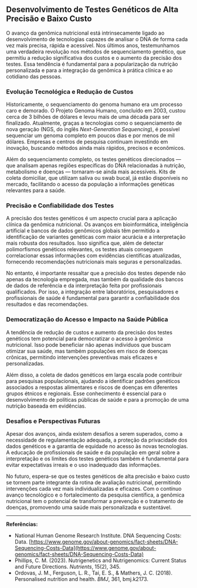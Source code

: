 
## Desenvolvimento de Testes Genéticos de Alta Precisão e Baixo Custo

O avanço da genômica nutricional está intrinsecamente ligado ao desenvolvimento de tecnologias capazes de analisar o DNA de forma cada vez mais precisa, rápida e acessível. Nos últimos anos, testemunhamos uma verdadeira revolução nos métodos de sequenciamento genético, que permitiu a redução significativa dos custos e o aumento da precisão dos testes. Essa tendência é fundamental para a popularização da nutrição personalizada e para a integração da genômica à prática clínica e ao cotidiano das pessoas.

### Evolução Tecnológica e Redução de Custos

Historicamente, o sequenciamento do genoma humano era um processo caro e demorado. O Projeto Genoma Humano, concluído em 2003, custou cerca de 3 bilhões de dólares e levou mais de uma década para ser finalizado. Atualmente, graças a tecnologias como o sequenciamento de nova geração (NGS, do inglês *Next-Generation Sequencing*), é possível sequenciar um genoma completo em poucos dias e por menos de mil dólares. Empresas e centros de pesquisa continuam investindo em inovação, buscando métodos ainda mais rápidos, precisos e econômicos.

Além do sequenciamento completo, os testes genéticos direcionados — que analisam apenas regiões específicas do DNA relacionadas à nutrição, metabolismo e doenças — tornaram-se ainda mais acessíveis. Kits de coleta domiciliar, que utilizam saliva ou swab bucal, já estão disponíveis no mercado, facilitando o acesso da população a informações genéticas relevantes para a saúde.

### Precisão e Confiabilidade dos Testes

A precisão dos testes genéticos é um aspecto crucial para a aplicação clínica da genômica nutricional. Os avanços em bioinformática, inteligência artificial e bancos de dados genômicos globais têm permitido a identificação de variantes genéticas com maior acurácia e a interpretação mais robusta dos resultados. Isso significa que, além de detectar polimorfismos genéticos relevantes, os testes atuais conseguem correlacionar essas informações com evidências científicas atualizadas, fornecendo recomendações nutricionais mais seguras e personalizadas.

No entanto, é importante ressaltar que a precisão dos testes depende não apenas da tecnologia empregada, mas também da qualidade dos bancos de dados de referência e da interpretação feita por profissionais qualificados. Por isso, a integração entre laboratórios, pesquisadores e profissionais de saúde é fundamental para garantir a confiabilidade dos resultados e das recomendações.

### Democratização do Acesso e Impacto na Saúde Pública

A tendência de redução de custos e aumento da precisão dos testes genéticos tem potencial para democratizar o acesso à genômica nutricional. Isso pode beneficiar não apenas indivíduos que buscam otimizar sua saúde, mas também populações em risco de doenças crônicas, permitindo intervenções preventivas mais eficazes e personalizadas.

Além disso, a coleta de dados genéticos em larga escala pode contribuir para pesquisas populacionais, ajudando a identificar padrões genéticos associados a respostas alimentares e riscos de doenças em diferentes grupos étnicos e regionais. Esse conhecimento é essencial para o desenvolvimento de políticas públicas de saúde e para a promoção de uma nutrição baseada em evidências.

### Desafios e Perspectivas Futuras

Apesar dos avanços, ainda existem desafios a serem superados, como a necessidade de regulamentação adequada, a proteção da privacidade dos dados genéticos e a garantia de equidade no acesso às novas tecnologias. A educação de profissionais de saúde e da população em geral sobre a interpretação e os limites dos testes genéticos também é fundamental para evitar expectativas irreais e o uso inadequado das informações.

No futuro, espera-se que os testes genéticos de alta precisão e baixo custo se tornem parte integrante da rotina de avaliação nutricional, permitindo intervenções cada vez mais individualizadas e eficazes. Com o contínuo avanço tecnológico e o fortalecimento da pesquisa científica, a genômica nutricional tem o potencial de transformar a prevenção e o tratamento de doenças, promovendo uma saúde mais personalizada e sustentável.

---
**Referências:**
- National Human Genome Research Institute. DNA Sequencing Costs: Data. [https://www.genome.gov/about-genomics/fact-sheets/DNA-Sequencing-Costs-Data](https://www.genome.gov/about-genomics/fact-sheets/DNA-Sequencing-Costs-Data)
- Phillips, C. M. (2023). Nutrigenetics and Nutrigenomics: Current Status and Future Directions. *Nutrients*, 15(2), 345.
- Ordovas, J. M., Ferguson, L. R., Tai, E. S., & Mathers, J. C. (2018). Personalised nutrition and health. *BMJ*, 361, bmj.k2173.
```
